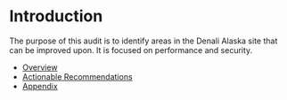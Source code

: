 Introduction
=======

The purpose of this audit is to identify areas in the Denali Alaska site that can be improved upon. It is focused on performance and security.

* [Overview](overview.md)
* [Actionable Recommendations](actionable_recommendations.md)
* [Appendix](appendix.md)